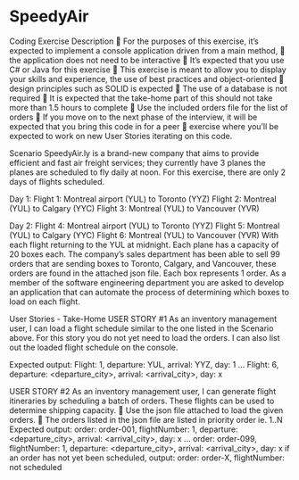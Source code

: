 # SpeedyAir
Coding Exercise
Description
 For the purposes of this exercise, it’s expected to implement a console application driven from a main
method,
 the application does not need to be interactive
 It’s expected that you use C# or Java for this exercise
 This exercise is meant to allow you to display your skills and experience, the use of best practices and
object-oriented
 design principles such as SOLID is expected
 The use of a database is not required
 It is expected that the take-home part of this should not take more than 1.5 hours to complete
 Use the included orders file for the list of orders
 If you move on to the next phase of the interview, it will be expected that you bring this code in for a peer
 exercise where you’ll be expected to work on new User Stories iterating on this code.


Scenario
SpeedyAir.ly is a brand-new company that aims to provide efficient and fast air freight services; they currently
have 3
planes the planes are scheduled to fly daily at noon. For this exercise, there are only 2 days of flights scheduled.

Day 1:
Flight 1: Montreal airport (YUL) to Toronto (YYZ)
Flight 2: Montreal (YUL) to Calgary (YYC)
Flight 3: Montreal (YUL) to Vancouver (YVR)

Day 2:
Flight 4: Montreal airport (YUL) to Toronto (YYZ)
Flight 5: Montreal (YUL) to Calgary (YYC)
Flight 6: Montreal (YUL) to Vancouver (YVR)
With each flight returning to the YUL at midnight.
Each plane has a capacity of 20 boxes each.
The company’s sales department has been able to sell 99 orders that are sending boxes to Toronto, Calgary, and
Vancouver, these orders are found in the attached json file. Each box represents 1 order.
As a member of the software engineering department you are asked to develop an application that can automate
the
process of determining which boxes to load on each flight.

User Stories - Take-Home
USER STORY #1
As an inventory management user, I can load a flight schedule similar to the one listed in the Scenario above. For
this story you do not yet need to load the orders. I can also list out the loaded flight schedule on the console.

Expected output:
Flight: 1, departure: YUL, arrival: YYZ, day: 1
...
Flight: 6, departure: <departure_city>, arrival: <arrival_city>, day: x

USER STORY #2
As an inventory management user, I can generate flight itineraries by scheduling a batch of orders. These flights
can be used to determine shipping capacity.
 Use the json file attached to load the given orders.
 The orders listed in the json file are listed in priority order ie. 1..N
Expected output:
order: order-001, flightNumber: 1, departure: <departure_city>, arrival: <arrival_city>, day: x
...
order: order-099, flightNumber: 1, departure: <departure_city>, arrival: <arrival_city>, day: x
if an order has not yet been scheduled, output:
order: order-X, flightNumber: not scheduled
